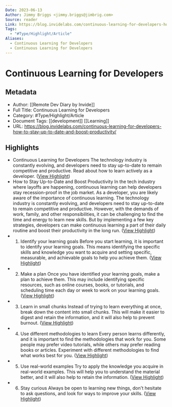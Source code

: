 ```yaml
---
Date: 2023-06-13
Author: Jimmy Briggs <jimmy.briggs@jimbrig.com>
Source: reader
Link: https://blog.invidelabs.com/continuous-learning-for-developers-how-to-stay-up-to-date-and-boost-productivity/
Tags:
  - "#Type/Highlight/Article"
Aliases:
  - Continuous Learning for Developers
  - Continuous Learning for Developers
---
```

# Continuous Learning for Developers

## Metadata
- Author: [[Remote Dev Diary by Invide]]
- Full Title: Continuous Learning for Developers
- Category: #Type/Highlight/Article
- Document Tags: [[development]] [[Learning]] 
- URL: https://blog.invidelabs.com/continuous-learning-for-developers-how-to-stay-up-to-date-and-boost-productivity/

## Highlights
- Continuous Learning for Developers
  The technology industry is constantly evolving, and developers need to stay up-to-date to remain competitive and productive. Read about how to learn actively as a developer. ([View Highlight](https://read.readwise.io/read/01h03mvwcpqcfx6znscq91e2rt))
- How to Stay Up-to-Date and Boost Productivity
  In the tech industry where layoffs are happening, continuous learning can help developers stay recession-proof in the job market.
  As a developer, you are likely aware of the importance of continuous learning. The technology industry is constantly evolving, and developers need to stay up-to-date to remain competitive and productive. However, with the demands of work, family, and other responsibilities, it can be challenging to find the time and energy to learn new skills.
  But by implementing a few key strategies, developers can make continuous learning a part of their daily routine and boost their productivity in the long run. ([View Highlight](https://read.readwise.io/read/01h03mw7dcgtqesf7q9540fg48))
- 1. Identify your learning goals
  Before you start learning, it is important to identify your learning goals. This means identifying the specific skills and knowledge you want to acquire and setting specific, measurable, and achievable goals to help you achieve them. ([View Highlight](https://read.readwise.io/read/01h03mwakbcaefc62yg6sty3cp))
- 2. Make a plan
  Once you have identified your learning goals, make a plan to achieve them. This may include identifying specific resources, such as online courses, books, or tutorials, and scheduling time each day or week to work on your learning goals. ([View Highlight](https://read.readwise.io/read/01h03mwcaxg9tbpc9r0acvqaa9))
- 3. Learn in small chunks
  Instead of trying to learn everything at once, break down the content into small chunks. This will make it easier to digest and retain the information, and it will also help to prevent burnout. ([View Highlight](https://read.readwise.io/read/01h03mwdwszjhxz62dx5zh173a))
- 4. Use different methodologies to learn
  Every person learns differently, and it is important to find the methodologies that work for you. Some people may prefer video tutorials, while others may prefer reading books or articles. Experiment with different methodologies to find what works best for you. ([View Highlight](https://read.readwise.io/read/01h03mwg70x7h4qfncp1w0fq7h))
- 5. Use real-world examples
  Try to apply the knowledge you acquire in real-world examples. This will help you to understand the material better, and it will also help to retain the information. ([View Highlight](https://read.readwise.io/read/01h03mwhw41pyyjbsr1x9ahapn))
- 6. Stay curious
  Always be open to learning new things, don't hesitate to ask questions, and look for ways to improve your skills. ([View Highlight](https://read.readwise.io/read/01h03mwkf5hn7r965qr90068gx))
